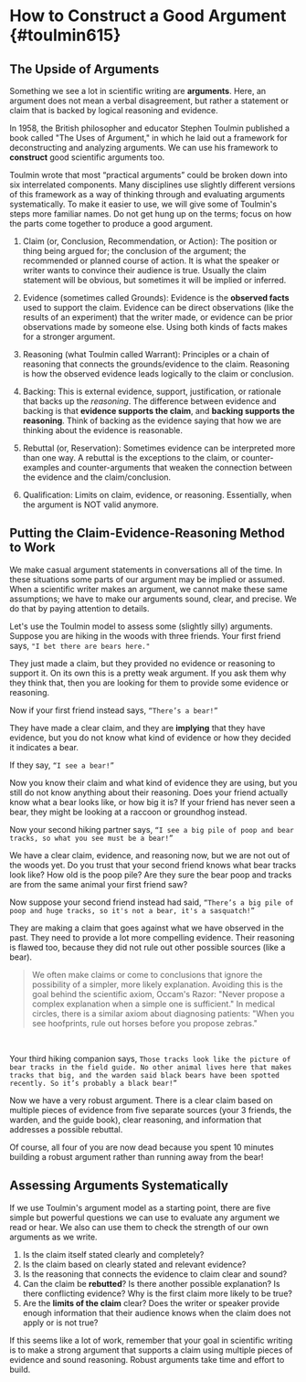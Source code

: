 # How to Construct a Good Argument {#toulmin615}
## The Upside of Arguments

Something we see a lot in scientific writing are __arguments__. Here, an argument does not mean a verbal disagreement, but rather a statement or claim that is backed by logical reasoning and evidence.

In 1958, the British philosopher and educator Stephen Toulmin published a book called "The Uses of Argument," in which he laid out a framework for deconstructing and analyzing arguments. We can use his framework to __construct__ good scientific arguments too.

Toulmin wrote that most “practical arguments” could be broken down into six interrelated components. Many disciplines use slightly different versions of this framework as a way of thinking through and evaluating arguments systematically. To make it easier to use, we will give some of Toulmin's steps more familiar names. Do not get hung up on the terms; focus on how the parts come together to produce a good argument.

1.	Claim (or, Conclusion, Recommendation, or Action):
The position or thing being argued for; the conclusion of the argument; the recommended or planned course of action. It is what the speaker or writer wants to convince their audience is true. Usually the claim statement will be obvious, but sometimes it will be implied or inferred.

2.	Evidence (sometimes called Grounds):
Evidence is the __observed facts__ used to support the claim. Evidence can be direct observations (like the results of an experiment) that the writer made, or evidence can be prior observations made by someone else. Using both kinds of facts makes for a stronger argument.

3.	Reasoning (what Toulmin called Warrant):
Principles or a chain of reasoning that connects the grounds/evidence to the claim. Reasoning is how the observed evidence leads logically to the claim or conclusion.

4.	Backing:
This is external evidence, support, justification, or rationale that backs up the _reasoning_. The difference between evidence and backing is that __evidence supports the claim__, and __backing supports the reasoning__. Think of backing as the evidence saying that how we are thinking about the evidence is reasonable. 

5.	Rebuttal (or, Reservation):
Sometimes evidence can be interpreted more than one way. A rebuttal is the exceptions to the claim, or counter-examples and counter-arguments that weaken the connection between the evidence and the claim/conclusion.

6.	Qualification:
Limits on claim, evidence, or reasoning. Essentially, when the argument is NOT valid anymore.


## Putting the Claim-Evidence-Reasoning Method to Work

We make casual argument statements in conversations all of the time. In these situations some parts of our argument may be implied or assumed. When a scientific writer makes an argument, we cannot make these same assumptions; we have to make our arguments sound, clear, and precise. We do that by paying attention to details.

Let's use the Toulmin model to assess some (slightly silly) arguments. Suppose you are hiking in the woods with three friends. Your first friend says,
    ``"I bet there are bears here." ``

They just made a claim, but they provided no evidence or reasoning to support it. On its own this is a pretty weak argument. If you ask them why they think that, then you are looking for them to provide some evidence or reasoning. 

Now if your first friend instead says,
    ``“There’s a bear!”``

They have made a clear claim, and they are __implying__ that they have evidence, but you do not know what kind of evidence or how they decided it indicates a bear.

If they say,
    ``“I see a bear!”``

Now you know their claim and what kind of evidence they are using, but you still do not know anything about their reasoning. Does your friend actually know what a bear looks like, or how big it is? If your friend has never seen a bear, they might be looking at a raccoon or groundhog instead.

Now your second hiking partner says,
    ``“I see a big pile of poop and bear tracks, so what you see must be a bear!”``

We have a clear claim, evidence, and reasoning now, but we are not out of the woods yet. Do you trust that your second friend knows what bear tracks look like? How old is the poop pile? Are they sure the bear poop and tracks are from the same animal your first friend saw?

Now suppose your second friend instead had said,
    ``“There’s a big pile of poop and huge tracks, so it's not a bear, it's a sasquatch!”``

They are making a claim that goes against what we have observed in the past. They need to provide a lot more compelling evidence. Their reasoning is flawed too, because they did not rule out other possible sources (like a bear). 

> We often make claims or come to conclusions that ignore the possibility of a simpler, more likely explanation. Avoiding this is the goal behind the scientific axiom, Occam's Razor: "Never propose a complex explanation when a simple one is sufficient." In medical circles, there is a similar axiom about diagnosing patients: "When you see hoofprints, rule out horses before you propose zebras."

<br>

Your third hiking companion says,
    ``Those tracks look like the picture of bear tracks in the field guide. No other animal lives here that makes tracks that big, and the warden said black bears have been spotted recently. So it’s probably a black bear!”``

Now we have a very robust argument. There is a clear claim based on multiple pieces of evidence from five separate sources (your 3 friends, the warden, and the guide book), clear reasoning, and information that addresses a possible rebuttal. 

Of course, all four of you are now dead because you spent 10 minutes building a robust argument rather than running away from the bear!


## Assessing Arguments Systematically
If we use Toulmin's argument model as a starting point, there are five simple but powerful questions we can use to evaluate any argument we read or hear. We also can use them to check the strength of our own arguments as we write. 

1. Is the claim itself stated clearly and completely?
2. Is the claim based on clearly stated and relevant evidence?
3. Is the reasoning that connects the evidence to claim clear and sound?
4. Can the claim be __rebutted__? Is there another possible explanation? Is there conflicting evidence? Why is the first claim more likely to be true?
5. Are the __limits of the claim__ clear? Does the writer or speaker provide enough information that their audience knows when the claim does not apply or is not true?

If this seems like a lot of work, remember that your goal in scientific writing is to make a strong argument that supports a claim using multiple pieces of evidence and sound reasoning. Robust arguments take time and effort to build.

